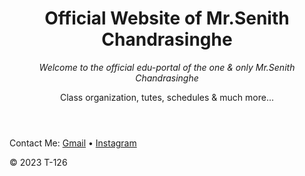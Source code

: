 <header>

# Official Website of Mr.Senith Chandrasinghe

_Welcome to the official edu-portal of the one & only Mr.Senith Chandrasinghe_

Class organization, tutes, schedules & much more...

</header>

<footer>

Contact Me: [Gmail](rathnayaka3548@gmail.com) &bull; [Instagram](https://www.instagram.com/morningstar_126/)

&copy; 2023 T-126

</footer>
